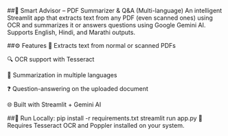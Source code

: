 ##🧠 Smart Advisor – PDF Summarizer & Q&A (Multi-language)
An intelligent Streamlit app that extracts text from any PDF (even scanned ones) using OCR and summarizes it or answers questions using Google Gemini AI. Supports English, Hindi, and Marathi outputs.

##⚙️ Features
📄 Extracts text from normal or scanned PDFs

🔍 OCR support with Tesseract

📝 Summarization in multiple languages

❓ Question-answering on the uploaded document

🌐 Built with Streamlit + Gemini AI

##🚀 Run Locally:
pip install -r requirements.txt
streamlit run app.py
🧩 Requires Tesseract OCR and Poppler installed on your system.

